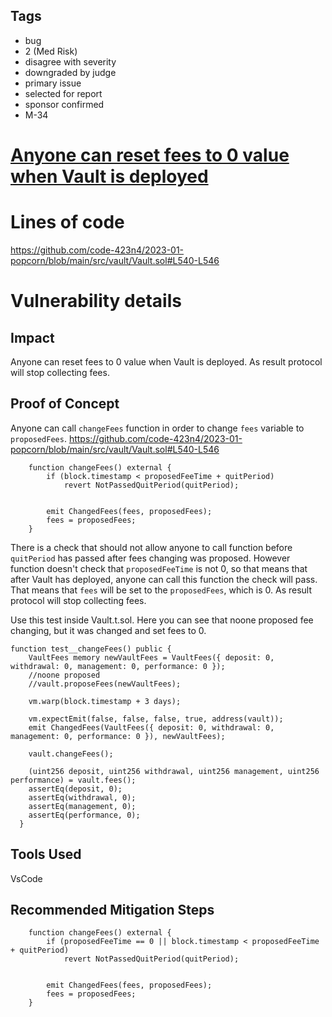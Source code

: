 ## Tags

- bug
- 2 (Med Risk)
- disagree with severity
- downgraded by judge
- primary issue
- selected for report
- sponsor confirmed
- M-34

# [Anyone can reset fees to 0 value when Vault is deployed ](https://github.com/code-423n4/2023-01-popcorn-findings/issues/78) 

# Lines of code

https://github.com/code-423n4/2023-01-popcorn/blob/main/src/vault/Vault.sol#L540-L546


# Vulnerability details

## Impact
Anyone can reset fees to 0 value when Vault is deployed. As result protocol will stop collecting fees.

## Proof of Concept
Anyone can call `changeFees` function in order to change `fees` variable to `proposedFees`.
https://github.com/code-423n4/2023-01-popcorn/blob/main/src/vault/Vault.sol#L540-L546
```solidity
    function changeFees() external {
        if (block.timestamp < proposedFeeTime + quitPeriod)
            revert NotPassedQuitPeriod(quitPeriod);


        emit ChangedFees(fees, proposedFees);
        fees = proposedFees;
    }
```
There is a check that should not allow anyone to call function before `quitPeriod` has passed after fees changing was proposed.
However function doesn't check that `proposedFeeTime` is not 0, so that means that after Vault has deployed, anyone can call this function the check will pass.
That means that `fees` will be set to the `proposedFees`, which is 0.
As result protocol will stop collecting fees.

Use this test inside Vault.t.sol. Here you can see that noone proposed fee changing, but it was changed and set fees to 0.
```solidity
function test__changeFees() public {
    VaultFees memory newVaultFees = VaultFees({ deposit: 0, withdrawal: 0, management: 0, performance: 0 });
    //noone proposed
    //vault.proposeFees(newVaultFees);

    vm.warp(block.timestamp + 3 days);

    vm.expectEmit(false, false, false, true, address(vault));
    emit ChangedFees(VaultFees({ deposit: 0, withdrawal: 0, management: 0, performance: 0 }), newVaultFees);

    vault.changeFees();

    (uint256 deposit, uint256 withdrawal, uint256 management, uint256 performance) = vault.fees();
    assertEq(deposit, 0);
    assertEq(withdrawal, 0);
    assertEq(management, 0);
    assertEq(performance, 0);
  }
```
## Tools Used
VsCode
## Recommended Mitigation Steps
```solidity
    function changeFees() external {
        if (proposedFeeTime == 0 || block.timestamp < proposedFeeTime + quitPeriod)
            revert NotPassedQuitPeriod(quitPeriod);


        emit ChangedFees(fees, proposedFees);
        fees = proposedFees;
    }
```